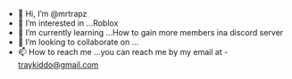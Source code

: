 - 👋 Hi, I’m @mrtrapz
- 👀 I’m interested in ...Roblox
- 🌱 I’m currently learning ...How to gain more members ina discord server  
- 💞️ I’m looking to collaborate on ...
- 📫 How to reach me ...you can reach me by my email at - traykiddo@gmail.com

<!---
mrtrapz/mrtrapz is a ✨ special ✨ repository because its `README.md` (this file) appears on your GitHub profile.
You can click the Preview link to take a look at your changes.
--->
